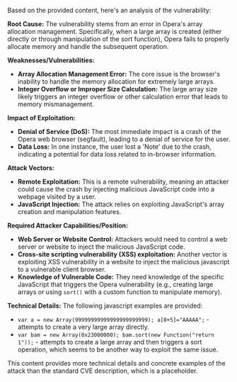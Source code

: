 Based on the provided content, here's an analysis of the vulnerability:

**Root Cause:** The vulnerability stems from an error in Opera's array allocation management. Specifically, when a large array is created (either directly or through manipulation of the sort function), Opera fails to properly allocate memory and handle the subsequent operation.

**Weaknesses/Vulnerabilities:**
*   **Array Allocation Management Error:** The core issue is the browser's inability to handle the memory allocation for extremely large arrays.
*   **Integer Overflow or Improper Size Calculation:** The large array size likely triggers an integer overflow or other calculation error that leads to memory mismanagement.

**Impact of Exploitation:**
*   **Denial of Service (DoS):** The most immediate impact is a crash of the Opera web browser (segfault), leading to a denial of service for the user.
*   **Data Loss:** In one instance, the user lost a 'Note' due to the crash, indicating a potential for data loss related to in-browser information.

**Attack Vectors:**
*   **Remote Exploitation:** This is a remote vulnerability, meaning an attacker could cause the crash by injecting malicious JavaScript code into a webpage visited by a user.
*   **JavaScript Injection:** The attack relies on exploiting JavaScript's array creation and manipulation features.

**Required Attacker Capabilities/Position:**
*   **Web Server or Website Control:** Attackers would need to control a web server or website to inject the malicious JavaScript code.
*   **Cross-site scripting vulnerability (XSS) exploitation:** Another vector is exploiting XSS vulnerability in a website to inject the malicious javascript to a vulnerable client browser.
*   **Knowledge of Vulnerable Code:** They need knowledge of the specific JavaScript that triggers the Opera vulnerability (e.g., creating large arrays or using `sort()` with a custom function to manipulate memory).

**Technical Details:**
The following javascript examples are provided:

*   `var a = new Array(99999999999999999999999); a[0+5]="AAAAA";` - attempts to create a very large array directly.
*   `var bam = new Array(0x23000000); bam.sort(new Function("return 1"));` - attempts to create a large array and then triggers a sort operation, which seems to be another way to exploit the same issue.

This content provides more technical details and concrete examples of the attack than the standard CVE description, which is a placeholder.